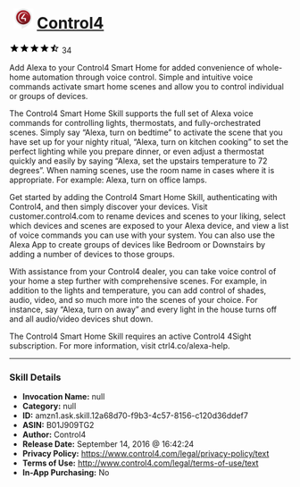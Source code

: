 # &nbsp;<img src="skill_icon" alt="Control4 icon" width="36"> [Control4](http://alexa.amazon.com/#skills/amzn1.ask.skill.12a68d70-f9b3-4c57-8156-c120d36ddef7)
![4.3 stars](../../images/ic_star_black_18dp_1x.png)![4.3 stars](../../images/ic_star_black_18dp_1x.png)![4.3 stars](../../images/ic_star_black_18dp_1x.png)![4.3 stars](../../images/ic_star_black_18dp_1x.png)![4.3 stars](../../images/ic_star_half_black_18dp_1x.png) 34

Add Alexa to your Control4 Smart Home for added convenience of whole-home automation through voice control. Simple and intuitive voice commands activate smart home scenes and allow you to control individual or groups of devices.

The Control4 Smart Home Skill supports the full set of Alexa voice commands for controlling lights, thermostats, and fully-orchestrated scenes. Simply say “Alexa, turn on bedtime” to activate the scene that you have set up for your nighty ritual, “Alexa, turn on kitchen cooking” to set the perfect lighting while you prepare dinner, or even adjust a thermostat quickly and easily by saying “Alexa, set the upstairs temperature to 72 degrees”. When naming scenes, use the room name in cases where it is appropriate. For example: Alexa, turn on office lamps.

Get started by adding the Control4 Smart Home Skill, authenticating with Control4, and then simply discover your devices. Visit customer.control4.com to rename devices and scenes to your liking, select which devices and scenes are exposed to your Alexa device, and view a list of voice commands you can use with your system. You can also use the Alexa App to create groups of devices like Bedroom or Downstairs by adding a number of devices to those groups.

With assistance from your Control4 dealer, you can take voice control of your home a step further with comprehensive scenes. For example, in addition to the lights and temperature, you can add control of shades, audio, video, and so much more into the scenes of your choice. For instance, say “Alexa, turn on away” and every light in the house turns off and all audio/video devices shut down.

The Control4 Smart Home Skill requires an active Control4 4Sight subscription. For more information, visit ctrl4.co/alexa-help.

***

### Skill Details

* **Invocation Name:** null
* **Category:** null
* **ID:** amzn1.ask.skill.12a68d70-f9b3-4c57-8156-c120d36ddef7
* **ASIN:** B01J909TG2
* **Author:** Control4
* **Release Date:** September 14, 2016 @ 16:42:24
* **Privacy Policy:** https://www.control4.com/legal/privacy-policy/text
* **Terms of Use:** http://www.control4.com/legal/terms-of-use/text
* **In-App Purchasing:** No
